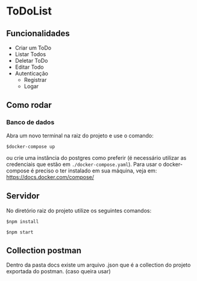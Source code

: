 # ToDoList

## Funcionalidades

- Criar um ToDo
- Listar Todos
- Deletar ToDo
- Editar Todo
- Autenticação
    * Registrar
    * Logar

## Como rodar

### Banco de dados
Abra um novo terminal na raiz do projeto e use o comando:

`$docker-compose up` 
 
ou crie uma instância do postgres como preferir (é necessário utilizar as credenciais que estão em `./docker-compose.yaml`).
Para usar o docker-compose é preciso o ter instalado em sua máquina, veja em: https://docs.docker.com/compose/

## Servidor
No diretório raiz do projeto utilize os seguintes comandos:

`$npm install`

`$npm start`

## Collection postman
Dentro da pasta docs existe um arquivo .json que é a collection do projeto exportada do postman. (caso queira usar)
